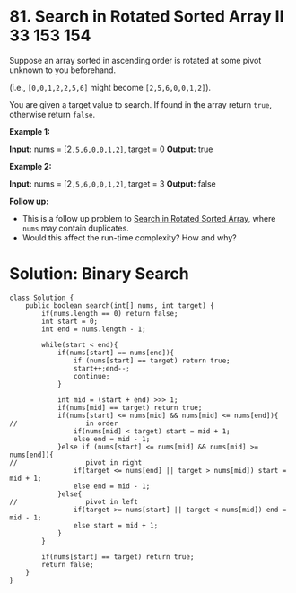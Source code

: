 # 81. Search in Rotated Sorted Array II 33 153 154

Suppose an array sorted in ascending order is rotated at some pivot unknown to you beforehand.

(i.e.,  `[0,0,1,2,2,5,6]`  might become  `[2,5,6,0,0,1,2]`).

You are given a target value to search. If found in the array return  `true`, otherwise return  `false`.

**Example 1:**

**Input:** nums = [2`,5,6,0,0,1,2]`, target = 0
**Output:** true

**Example 2:**

**Input:** nums = [2`,5,6,0,0,1,2]`, target = 3
**Output:** false

**Follow up:**

-   This is a follow up problem to [Search in Rotated Sorted Array](https://leetcode.com/problems/search-in-rotated-sorted-array/description/), where  `nums`  may contain duplicates.
-   Would this affect the run-time complexity? How and why?

# Solution: Binary Search
```
class Solution {
    public boolean search(int[] nums, int target) {
        if(nums.length == 0) return false;
        int start = 0;
        int end = nums.length - 1;
        
        while(start < end){
            if(nums[start] == nums[end]){
                if (nums[start] == target) return true;
                start++;end--;
                continue;
            }
            
            int mid = (start + end) >>> 1;
            if(nums[mid] == target) return true;
            if(nums[start] <= nums[mid] && nums[mid] <= nums[end]){
//                 in order
                if(nums[mid] < target) start = mid + 1;
                else end = mid - 1;
            }else if (nums[start] <= nums[mid] && nums[mid] >= nums[end]){
//                 pivot in right
                if(target <= nums[end] || target > nums[mid]) start = mid + 1;
                else end = mid - 1;
            }else{
//                 pivot in left
                if(target >= nums[start] || target < nums[mid]) end = mid - 1;
                else start = mid + 1;
            }
        }
        
        if(nums[start] == target) return true;
        return false;
    }
}
```